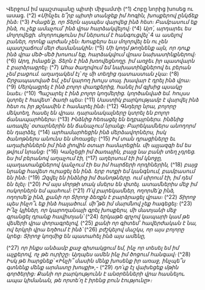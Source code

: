 
Վերջում իմ պաշտպանը պիտի միջամտի
(^1) Հոբը նորից խոսեց ու ասաց.
(^2) _«Մինչեւ ե՞րբ պիտի տանջեք իմ հոգին,
խոսքերով ընկճեք ինձ։_
(^3) _Իմացե՛ք, որ Տերն այսպես վարվեց ինձ հետ։
Բամբասում եք ինձ,
ու չեք ամաչում՝ ինձ վրա հարձակվելով։_
(^4) _Այո՛, արդարեւ ես մոլորվեցի.
մոլորությունս իմ ներսում է հանգուցվել՝_
4 ա _ասելով բաներ, որոնք արժան չեն։
Խոսքերս եւս մոլորվել են ու չեն պատշաճում մեր ժամանակին։_
(^5) _Մի կողմ թողնենք այն, որ դուք ինձ վրա մեծ-մեծ խոսում եք,
հարձակվում վրաս նախատինքներով։_
(^6) _Արդ, իմացե՛ք. Տերն է ինձ խռովեցնողը.
իմ առջեւ իր պատվարն է բարձրացրել։_
(^7) _Ահա ծաղրվում եմ նախատինքներով եւ բերան չեմ բացում.
աղաղակեմ էլ՝ ոչ մի տեղից դատաստան չկա։_
(^8) _Շրջապատված եմ, չեմ կարող խույս տալ.
խավար է դրել ինձ վրա։_
(^9) _Մերկացրել է ինձ բոլոր փառքերից,
հանել իմ գլխից պսակը նաեւ։_
(^10) _Պաշարել է ինձ բոլոր կողմերից.
կործանված եմ. հույսս կտրել է հավետ՝ ծառի պես։_
(^11) _Սաստիկ բարկությամբ է վարվել ինձ հետ
ու իր թշնամին է համարել ինձ։_
(^12) _Գնդերը նրա, բոլորը մեկտեղ, հասել են վրաս.
դարանակալները կտրել են բոլոր ճանապարհներս։_
(^13) _Ինձնից հեռացել են եղբայրներս.
ինձնից առավել՝ օտարներին են ճանաչում նրանք։
Բարեկամներս անողորմ են դարձել,_
(^14) _արհամարհեցին ինձ մերձավորներս,
իսկ ծանոթներս անունս են մոռացել։_
(^15) _Իմ տան դրացիները
եւ աղախիններն իմ ինձ լիովին օտար համարեցին.
մի այլազգի եմ ես թվում նրանց։_
(^16) _Կանչեցի իմ ծառային, բայց նա բանի տեղ չդրեց.
ես իմ բերանով աղաչում էի,_
(^17) _աղերսում էի իմ կնոջը, պաղատանքներով կանչում էի ես իմ հարճերի որդիներին,_
(^18) _բայց նրանք հավետ ուրացել են ինձ.
երբ ոտքի եմ կանգնում, բամբասում են ինձ։_
(^19) _Զզվել են ինձնից իմ ծանոթները.
ում սիրում էի, իմ դեմ են ելել։_
(^20) _Իմ այս մորթի տակ մսերս են փտել.
ատամներիս մեջ իմ ոսկորներն եմ պահում։_
(^21) _Ո՛վ բարեկամներ, ողորմե՛ք ինձ, ողորմե՛ք ինձ,
քանի որ Տիրոջ ձեռքն է բարձրացել վրաս։_
(^22) _Տիրոջ պես ինչո՞ւ եք ինձ հալածում.
մի՞թե իմ մարմնով չեք հագեցել։_
(^23) _Ի՜նչ կլիներ, որ կարողանայի գրել խոսքերս,
մի մատյանի մեջ գրանցել դրանք հավիտյան՝_
(^24) _երկաթե գրչով կապարի կամ թե վեմերի վրա փորագրելով,_
(^25) _քանի որ գիտեմ՝ հավերժական է
նա, ով երկրի վրա եղծում է ինձ՝_
(^26) _բժշկելով մաշկս, որ այս բոլորը կրեց։
Տիրոջ կողմից են պատահել ինձ այս ամենը,_


(^27) _որ ինքս անձամբ քաջ գիտակցում եմ,
ինչ որ տեսել եմ իմ աչքերով, ոչ թե ուրիշը։
Այդպես ամեն ինչ իմ ծոցում հանգավ։_
(^28) _Իսկ թե հարցնեք՝ «Ինչի՞ մասին մենք խոսենք իր առաջ,
ինչպե՞ս գտնենք մենք արմատը խոսքի»,-_
(^29) _դո՛ւք էլ վախեցեք մթին գործերից։
Քանի որ բարկությունն է անօրենների վրա հասնելու.
ապա կիմանան, թե որտե՛ղ է իրենց բուն էությունը»։_
